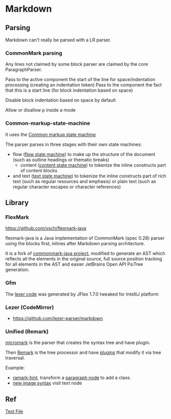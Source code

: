 # Markdown


## Parsing

Markdown can't really be parsed with a LR parser.

### CommonMark parsing

Any lines not claimed by some block parser are claimed by the core ParagraphParser.

Pass to the active component the start of the line for space/indentation processing (creating an indentation token)
Pass to the component the fact that this is a start line (for block indentation based on space)

Disable block indentation based on space by default

Allow or disallow p inside a mode

### Common-markup-state-machine

It uses the [Common markup state machine](https://github.com/micromark/common-markup-state-machine)


The parser parses in three stages with their own state machines: 
  * flow ([flow state machine](https://github.com/micromark/common-markup-state-machine#flow-state-machine)) to make up the structure of the document (such as outline headings or thematic breaks)
    * content ([content state machine](https://github.com/micromark/common-markup-state-machine#content-state-machine)) to tokenize the inline constructs part of content blocks 
  * and text ([text state machine](https://github.com/micromark/common-markup-state-machine#text-state-machine)) to tokenize the inline constructs part of rich text (such as regular resources and emphasis) or plain text (such as regular character escapes or character references)


## Library
### FlexMark

https://github.com/vsch/flexmark-java

flexmark-java is a Java implementation of CommonMark (spec 0.28) parser using the blocks first,
inlines after Markdown parsing architecture.

It is a fork of [commonmark-java project](https://github.com/commonmark/commonmark-java), modified to generate an AST which reflects all the elements in the original source, full source position tracking for all elements in the AST and easier JetBrains Open API PsiTree generation.

### Gfm

The [lexer code](https://github.com/JetBrains/markdown/blob/master/src/commonMain/kotlin/org/intellij/markdown/flavours/gfm/lexer/_GFMLexer.kt) was generated by JFlex 1.7.0 tweaked for IntelliJ platform



### Lezer (CodeMirror)

  * https://github.com/lezer-parser/markdown

### Unified (Remark)

[micromark](https://github.com/micromark/micromark) is the parser that creates
 the syntax tree and have plugin.


Then [Remark](https://github.com/remarkjs/remark) is the tree processor and have [plugins](https://github.com/remarkjs/remark/blob/main/doc/plugins.md#list-of-plugins) that modify it via tree traversal.

Example:
* [ramark-hint](https://github.com/sergioramos/remark-hint), transform a [paragraph node](https://github.com/sergioramos/remark-hint/blob/master/index.js#L29) to add a class.
* [new image syntax](https://github.com/remarkjs/remark-images/blob/main/index.js#L44) visit text node


## Ref

[Test File](https://github.com/vsch/flexmark-java/blob/7c187fb2bcf3bbdad4a75226a746aee752255675/flexmark-test-specs/src/main/resources/spec.txt)

